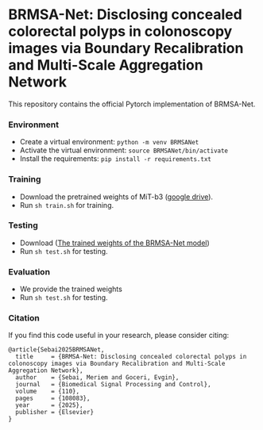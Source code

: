 # BRMSA-Net: Disclosing concealed colorectal polyps in colonoscopy images via Boundary Recalibration and Multi-Scale Aggregation Network
This repository contains the official Pytorch implementation of BRMSA-Net.

### Environment
- Create a virtual environment: `python -m venv BRMSANet`
- Activate the virtual environment: `source BRMSANet/bin/activate`
- Install the requirements: `pip install -r requirements.txt`

### Training
- Download the pretrained weights of MiT-b3 ([google drive](https://drive.google.com/drive/folders/1w59gNxY0z68XnJT4sHOiYM5lgy3tgE7g?usp=sharing)).
- Run `sh train.sh` for training. 
### Testing
- Download ([The trained weights of the BRMSA-Net model](https://drive.google.com/file/d/1o-2zPh0504zpD3zWjksGGA-9jr_i4sJs/view?usp=sharing))
- Run `sh test.sh` for testing.
### Evaluation
- We provide the trained weights
- Run `sh test.sh` for testing.


### Citation
If you find this code useful in your research, please consider citing:

```
@article{Sebai2025BRMSANet,
  title     = {BRMSA-Net: Disclosing concealed colorectal polyps in colonoscopy images via Boundary Recalibration and Multi-Scale Aggregation Network},
  author    = {Sebai, Meriem and Goceri, Evgin},
  journal   = {Biomedical Signal Processing and Control},
  volume    = {110},
  pages     = {108083},
  year      = {2025},
  publisher = {Elsevier}
}
```





